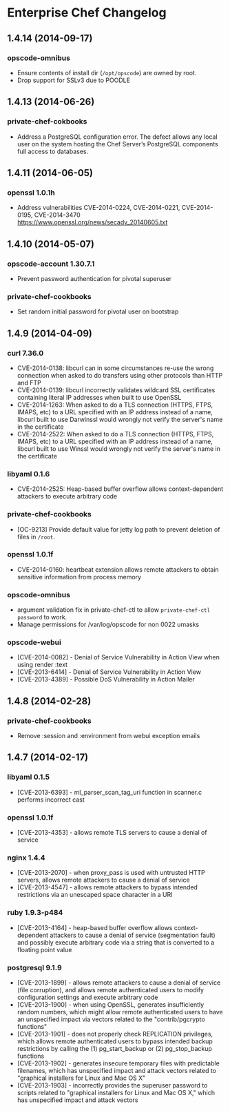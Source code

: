 # Enterprise Chef Changelog

## 1.4.14 (2014-09-17)

### opscode-omnibus
* Ensure contents of install dir (`/opt/opscode`) are owned by root.
* Drop support for SSLv3 due to POODLE

## 1.4.13 (2014-06-26)

### private-chef-cokbooks

* Address a PostgreSQL configuration error. The defect allows any local user on the system hosting the Chef Server’s PostgreSQL components full access to databases.

## 1.4.11 (2014-06-05)

### openssl 1.0.1h
* Address vulnerabilities CVE-2014-0224, CVE-2014-0221, CVE-2014-0195,
  CVE-2014-3470 https://www.openssl.org/news/secadv_20140605.txt

## 1.4.10 (2014-05-07)

### opscode-account 1.30.7.1
* Prevent password authentication for pivotal superuser

### private-chef-cookbooks
* Set random initial password for pivotal user on bootstrap

## 1.4.9 (2014-04-09)

### curl 7.36.0
* CVE-2014-0138: libcurl can in some circumstances re-use the wrong connection when asked to do transfers using other protocols than HTTP and FTP
* CVE-2014-0139: libcurl incorrectly validates wildcard SSL certificates containing literal IP addresses when built to use OpenSSL
* CVE-2014-1263: When asked to do a TLS connection (HTTPS, FTPS, IMAPS, etc) to a URL specified with an IP address instead of a name, libcurl built to use Darwinssl would wrongly not verify the server's name in the certificate
* CVE-2014-2522: When asked to do a TLS connection (HTTPS, FTPS, IMAPS, etc) to a URL specified with an IP address instead of a name, libcurl built to use Winssl would wrongly not verify the server's name in the certificate

### libyaml 0.1.6
* CVE-2014-2525: Heap-based buffer overflow allows context-dependent attackers to execute arbitrary code

### private-chef-cookbooks
* [OC-9213] Provide default value for jetty log path to prevent deletion of files in ``/root``.

### openssl 1.0.1f
* CVE-2014-0160: heartbeat extension allows remote attackers to obtain sensitive information from process memory

### opscode-omnibus
* argument validation fix in private-chef-ctl to allow ``private-chef-ctl password`` to work.
* Manage permissions for /var/log/opscode for non 0022 umasks

### opscode-webui
* [CVE-2014-0082] - Denial of Service Vulnerability in Action View when using render :text
* [CVE-2013-6414] - Denial of Service Vulnerability in Action View
* [CVE-2013-4389] - Possible DoS Vulnerability in Action Mailer

## 1.4.8 (2014-02-28)

### private-chef-cookbooks
* Remove :session and :environment from webui exception emails

## 1.4.7 (2014-02-17)

### libyaml 0.1.5
* [CVE-2013-6393] - ml_parser_scan_tag_uri function in scanner.c performs incorrect cast

### openssl 1.0.1f
* [CVE-2013-4353] - allows remote TLS servers to cause a denial of service

### nginx 1.4.4
* [CVE-2013-2070] - when proxy_pass is used with untrusted HTTP servers, allows remote attackers to cause a denial of service
* [CVE-2013-4547] - allows remote attackers to bypass intended restrictions via an unescaped space character in a URI

### ruby 1.9.3-p484
* [CVE-2013-4164] - heap-based buffer overflow allows context-dependent attackers to cause a denial of service (segmentation fault) and possibly execute arbitrary code via a string that is converted to a floating point value

### postgresql 9.1.9
* [CVE-2013-1899] - allows remote attackers to cause a denial of service (file corruption), and allows remote authenticated users to modify configuration settings and execute arbitrary code
* [CVE-2013-1900] - when using OpenSSL, generates insufficiently random numbers, which might allow remote authenticated users to have an unspecified impact via vectors related to the "contrib/pgcrypto functions"
* [CVE-2013-1901] - does not properly check REPLICATION privileges, which allows remote authenticated users to bypass intended backup restrictions by calling the (1) pg_start_backup or (2) pg_stop_backup functions
* [CVE-2013-1902] - generates insecure temporary files with predictable filenames, which has unspecified impact and attack vectors related to "graphical installers for Linux and Mac OS X"
* [CVE-2013-1903] - incorrectly provides the superuser password to scripts related to "graphical installers for Linux and Mac OS X," which has unspecified impact and attack vectors
